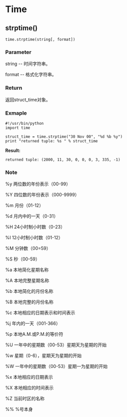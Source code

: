 # Time

## strptime()

`time.strptime(string[, format])`

### Parameter

string -- 时间字符串。

format -- 格式化字符串。

### Return

返回struct_time对象。

### Exmaple
```
#!/usr/bin/python
import time

struct_time = time.strptime("30 Nov 00", "%d %b %y")
print "returned tuple: %s " % struct_time
```

**Result:**


```
returned tuple: (2000, 11, 30, 0, 0, 0, 3, 335, -1)
```

### Note

%y 两位数的年份表示（00-99）

%Y 四位数的年份表示（000-9999）

%m 月份（01-12）

%d 月内中的一天（0-31）
  
%H 24小时制小时数（0-23）

%I 12小时制小时数（01-12）

%M 分钟数（00=59）

%S 秒（00-59）

%a 本地简化星期名称

%A 本地完整星期名称

%b 本地简化的月份名称

%B 本地完整的月份名称

%c 本地相应的日期表示和时间表示

%j 年内的一天（001-366）

%p 本地A.M.或P.M.的等价符

%U 一年中的星期数（00-53）星期天为星期的开始

%w 星期（0-6），星期天为星期的开始

%W 一年中的星期数（00-53）星期一为星期的开始

%x 本地相应的日期表示

%X 本地相应的时间表示

%Z 当前时区的名称

%% %号本身

